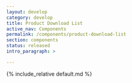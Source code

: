 ```yaml
---
layout: develop
category: develop
title: Product Download List
active_nav: Components
permalink: /components/product-download-list
section: components
status: released
intro_paragraph: >

---
```


{% include_relative default.md %}

